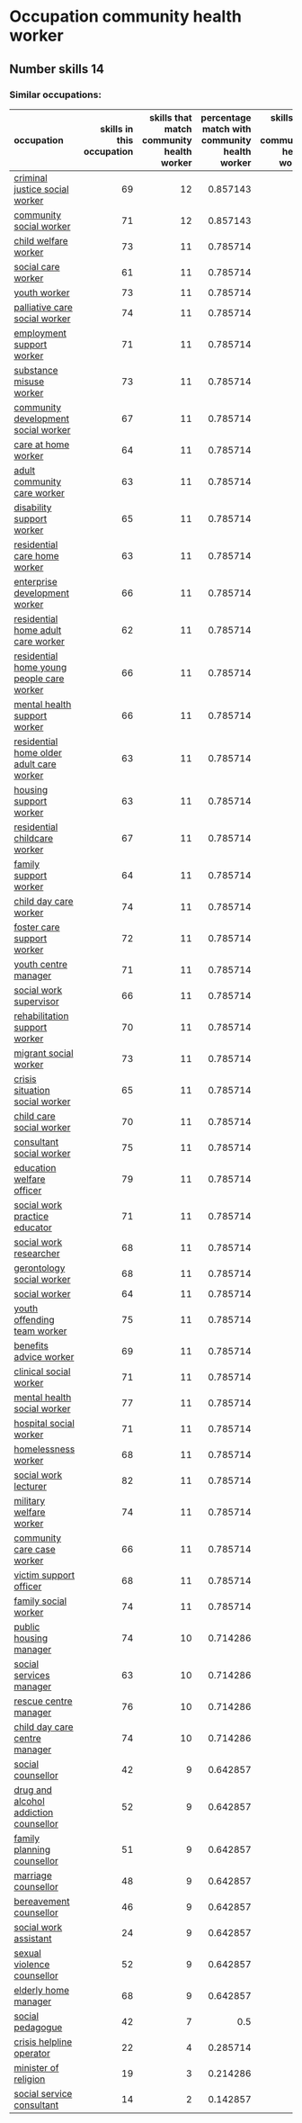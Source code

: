 # Occupation community health worker
## Number skills 14
### Similar occupations:
| occupation                                                                                |   skills in this occupation |   skills that match community health worker |   percentage match with community health worker |   skills not in community health worker |
|:------------------------------------------------------------------------------------------|----------------------------:|--------------------------------------------:|------------------------------------------------:|----------------------------------------:|
| [criminal justice social worker](criminal_justice_social_worker.md)                       |                          69 |                                          12 |                                        0.857143 |                                      57 |
| [community social worker](community_social_worker.md)                                     |                          71 |                                          12 |                                        0.857143 |                                      59 |
| [child welfare worker](child_welfare_worker.md)                                           |                          73 |                                          11 |                                        0.785714 |                                      62 |
| [social care worker](social_care_worker.md)                                               |                          61 |                                          11 |                                        0.785714 |                                      50 |
| [youth worker](youth_worker.md)                                                           |                          73 |                                          11 |                                        0.785714 |                                      62 |
| [palliative care social worker](palliative_care_social_worker.md)                         |                          74 |                                          11 |                                        0.785714 |                                      63 |
| [employment support worker](employment_support_worker.md)                                 |                          71 |                                          11 |                                        0.785714 |                                      60 |
| [substance misuse worker](substance_misuse_worker.md)                                     |                          73 |                                          11 |                                        0.785714 |                                      62 |
| [community development social worker](community_development_social_worker.md)             |                          67 |                                          11 |                                        0.785714 |                                      56 |
| [care at home worker](care_at_home_worker.md)                                             |                          64 |                                          11 |                                        0.785714 |                                      53 |
| [adult community care worker](adult_community_care_worker.md)                             |                          63 |                                          11 |                                        0.785714 |                                      52 |
| [disability support worker](disability_support_worker.md)                                 |                          65 |                                          11 |                                        0.785714 |                                      54 |
| [residential care home worker](residential_care_home_worker.md)                           |                          63 |                                          11 |                                        0.785714 |                                      52 |
| [enterprise development worker](enterprise_development_worker.md)                         |                          66 |                                          11 |                                        0.785714 |                                      55 |
| [residential home adult care worker](residential_home_adult_care_worker.md)               |                          62 |                                          11 |                                        0.785714 |                                      51 |
| [residential home young people care worker](residential_home_young_people_care_worker.md) |                          66 |                                          11 |                                        0.785714 |                                      55 |
| [mental health support worker](mental_health_support_worker.md)                           |                          66 |                                          11 |                                        0.785714 |                                      55 |
| [residential home older adult care worker](residential_home_older_adult_care_worker.md)   |                          63 |                                          11 |                                        0.785714 |                                      52 |
| [housing support worker](housing_support_worker.md)                                       |                          63 |                                          11 |                                        0.785714 |                                      52 |
| [residential childcare worker](residential_childcare_worker.md)                           |                          67 |                                          11 |                                        0.785714 |                                      56 |
| [family support worker](family_support_worker.md)                                         |                          64 |                                          11 |                                        0.785714 |                                      53 |
| [child day care worker](child_day_care_worker.md)                                         |                          74 |                                          11 |                                        0.785714 |                                      63 |
| [foster care support worker](foster_care_support_worker.md)                               |                          72 |                                          11 |                                        0.785714 |                                      61 |
| [youth centre manager](youth_centre_manager.md)                                           |                          71 |                                          11 |                                        0.785714 |                                      60 |
| [social work supervisor](social_work_supervisor.md)                                       |                          66 |                                          11 |                                        0.785714 |                                      55 |
| [rehabilitation support worker](rehabilitation_support_worker.md)                         |                          70 |                                          11 |                                        0.785714 |                                      59 |
| [migrant social worker](migrant_social_worker.md)                                         |                          73 |                                          11 |                                        0.785714 |                                      62 |
| [crisis situation social worker](crisis_situation_social_worker.md)                       |                          65 |                                          11 |                                        0.785714 |                                      54 |
| [child care social worker](child_care_social_worker.md)                                   |                          70 |                                          11 |                                        0.785714 |                                      59 |
| [consultant social worker](consultant_social_worker.md)                                   |                          75 |                                          11 |                                        0.785714 |                                      64 |
| [education welfare officer](education_welfare_officer.md)                                 |                          79 |                                          11 |                                        0.785714 |                                      68 |
| [social work practice educator](social_work_practice_educator.md)                         |                          71 |                                          11 |                                        0.785714 |                                      60 |
| [social work researcher](social_work_researcher.md)                                       |                          68 |                                          11 |                                        0.785714 |                                      57 |
| [gerontology social worker](gerontology_social_worker.md)                                 |                          68 |                                          11 |                                        0.785714 |                                      57 |
| [social worker](social_worker.md)                                                         |                          64 |                                          11 |                                        0.785714 |                                      53 |
| [youth offending team worker](youth_offending_team_worker.md)                             |                          75 |                                          11 |                                        0.785714 |                                      64 |
| [benefits advice worker](benefits_advice_worker.md)                                       |                          69 |                                          11 |                                        0.785714 |                                      58 |
| [clinical social worker](clinical_social_worker.md)                                       |                          71 |                                          11 |                                        0.785714 |                                      60 |
| [mental health social worker](mental_health_social_worker.md)                             |                          77 |                                          11 |                                        0.785714 |                                      66 |
| [hospital social worker](hospital_social_worker.md)                                       |                          71 |                                          11 |                                        0.785714 |                                      60 |
| [homelessness worker](homelessness_worker.md)                                             |                          68 |                                          11 |                                        0.785714 |                                      57 |
| [social work lecturer](social_work_lecturer.md)                                           |                          82 |                                          11 |                                        0.785714 |                                      71 |
| [military welfare worker](military_welfare_worker.md)                                     |                          74 |                                          11 |                                        0.785714 |                                      63 |
| [community care case worker](community_care_case_worker.md)                               |                          66 |                                          11 |                                        0.785714 |                                      55 |
| [victim support officer](victim_support_officer.md)                                       |                          68 |                                          11 |                                        0.785714 |                                      57 |
| [family social worker](family_social_worker.md)                                           |                          74 |                                          11 |                                        0.785714 |                                      63 |
| [public housing manager](public_housing_manager.md)                                       |                          74 |                                          10 |                                        0.714286 |                                      64 |
| [social services manager](social_services_manager.md)                                     |                          63 |                                          10 |                                        0.714286 |                                      53 |
| [rescue centre manager](rescue_centre_manager.md)                                         |                          76 |                                          10 |                                        0.714286 |                                      66 |
| [child day care centre manager](child_day_care_centre_manager.md)                         |                          74 |                                          10 |                                        0.714286 |                                      64 |
| [social counsellor](social_counsellor.md)                                                 |                          42 |                                           9 |                                        0.642857 |                                      33 |
| [drug and alcohol addiction counsellor](drug_and_alcohol_addiction_counsellor.md)         |                          52 |                                           9 |                                        0.642857 |                                      43 |
| [family planning counsellor](family_planning_counsellor.md)                               |                          51 |                                           9 |                                        0.642857 |                                      42 |
| [marriage counsellor](marriage_counsellor.md)                                             |                          48 |                                           9 |                                        0.642857 |                                      39 |
| [bereavement counsellor](bereavement_counsellor.md)                                       |                          46 |                                           9 |                                        0.642857 |                                      37 |
| [social work assistant](social_work_assistant.md)                                         |                          24 |                                           9 |                                        0.642857 |                                      15 |
| [sexual violence counsellor](sexual_violence_counsellor.md)                               |                          52 |                                           9 |                                        0.642857 |                                      43 |
| [elderly home manager](elderly_home_manager.md)                                           |                          68 |                                           9 |                                        0.642857 |                                      59 |
| [social pedagogue](social_pedagogue.md)                                                   |                          42 |                                           7 |                                        0.5      |                                      35 |
| [crisis helpline operator](crisis_helpline_operator.md)                                   |                          22 |                                           4 |                                        0.285714 |                                      18 |
| [minister of religion](minister_of_religion.md)                                           |                          19 |                                           3 |                                        0.214286 |                                      16 |
| [social service consultant](social_service_consultant.md)                                 |                          14 |                                           2 |                                        0.142857 |                                      12 |
